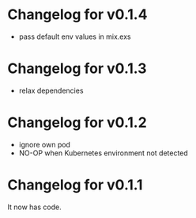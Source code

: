 # Changelog for v0.1.4
- pass default env values in mix.exs

# Changelog for v0.1.3
- relax dependencies

# Changelog for v0.1.2

- ignore own pod
- NO-OP when Kubernetes environment not detected

# Changelog for v0.1.1

It now has code.

